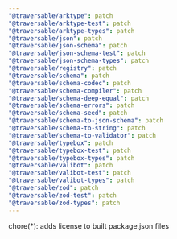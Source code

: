 ```yaml
---
"@traversable/arktype": patch
"@traversable/arktype-test": patch
"@traversable/arktype-types": patch
"@traversable/json": patch
"@traversable/json-schema": patch
"@traversable/json-schema-test": patch
"@traversable/json-schema-types": patch
"@traversable/registry": patch
"@traversable/schema": patch
"@traversable/schema-codec": patch
"@traversable/schema-compiler": patch
"@traversable/schema-deep-equal": patch
"@traversable/schema-errors": patch
"@traversable/schema-seed": patch
"@traversable/schema-to-json-schema": patch
"@traversable/schema-to-string": patch
"@traversable/schema-to-validator": patch
"@traversable/typebox": patch
"@traversable/typebox-test": patch
"@traversable/typebox-types": patch
"@traversable/valibot": patch
"@traversable/valibot-test": patch
"@traversable/valibot-types": patch
"@traversable/zod": patch
"@traversable/zod-test": patch
"@traversable/zod-types": patch
---
```


chore(*): adds license to built package.json files
